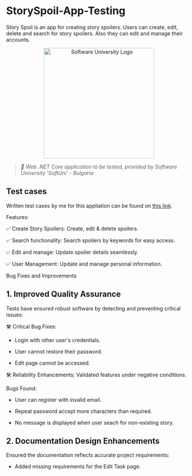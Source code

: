 # StorySpoil-App-Testing

Story Spoil is an app for creating story spoilers. Users can create, edit, delete and search for story spoilers. Also they can edit and manage their accounts.


<p align="center">
  <img 
    alt="Software University Logo"
    src="https://vizia.sofia.bg/wp-content/uploads/2018/11/software-university-logo.png"
    width="300"
  >
</p>

> _🧪 Web .NET Core application to be tested, provided by Software University 'SoftUni' - Bulgaria_

## Test cases
Written test cases by me for this appliation can be found on [this link](https://docs.google.com/spreadsheets/d/12lT1Vx_w5uk_1OYGQB11z21SnuCglMVo/edit?usp=drive_link&ouid=101865710122533479047&rtpof=true&sd=true). 

Features:

✅ Create Story Spoilers: Create, edit & delete spoilers.

✅ Search functionality: Search spoilers by keywords for easy access.

✅ Edit and manage: Update spoiler details seamlessly.

✅ User Management: Update and manage personal information.


Bug Fixes and Improvements
## 1. Improved Quality Assurance

Tests have ensured robust software by detecting and preventing critical issues:

🛠 Critical Bug Fixes:

  - Login with other user's credentials.

  - User cannot restore their password.

  - Edit page cannot be accessed.

🛠 Reliability Enhancements: Validated features under negative conditions.

Bugs Found:

  - User can register with invalid email.

  - Repeat password accept more characters than required.

  - No message is displayed when user seach for non-existing story.

## 2. Documentation Design Enhancements

Ensured the documentation reflects accurate project requirements:

  - Added missing requirements for the Edit Task page.
